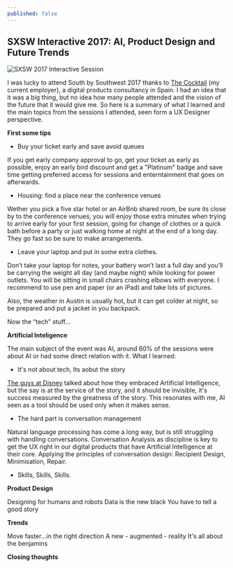 ```yaml
---
published: false
---
```

## SXSW Interactive 2017: AI, Product Design and Future Trends

![SXSW 2017 Interactive Session]({{site.baseurl}}/_posts/DSC02730.jpg)

I was lucky to attend South by Southwest 2017 thanks to [The Cocktail](https://the-cocktail.com "The cocktail website") (my current employer), a digital products consultancy in Spain. I had an idea that it was a big thing, but no idea how many people attended and the vision of the future that it would give me. So here is a summary of what I learned and the main topics from the sessions I attended, seen form a UX Designer perspective.

**First some tips**

- Buy your ticket early and save avoid queues

If you get early company approval to go, get your ticket as early as possible, enjoy an early bird discount and get a "Platinum" badge and save time getting preferred access for sessions and enterntainment that goes on afterwards.

- Housing: find a place near the conference venues

Wether you pick a five star hotel or an AirBnb shared room, be sure its close by to the conference venues, you will enjoy those extra minutes when trying to arrive early for your first session, going for change of clothes or a quick bath before a party or just walking home at night at the end of a long day. They go fast so be sure to make arrangements.

- Leave your laptop and put in some extra clothes.

Don’t take your laptop for notes, your battery won’t last a full day and you’ll be carrying the weight all day (and maybe night) while looking for power outlets. You will be sitting in small chairs crashing elbows with everyone. I recommend to use pen and paper (or an iPad) and take lots of pictures. 

Also, the weather in Austin is usually hot, but it can get colder at night, so be prepared and put a jacket in you backpack.

Now the “tech” stuff...

**Artificial Inteligence**

The main subject of the event was AI, around 60% of the sessions were about AI or had some direct relation with it. What I learned:

- It's not about tech, Its aobut the story

[The guys at Disney](http://schedule.sxsw.com/2017/events/PP96841 "Using AI & Machine Learning to Extend the Disney Magic") talked about how they embraced Artificial Intelligence, but the say is at the service of the story, and it should be invisible, it's success measured by the greatness of the story. This resonates with me, AI seen as a tool should be used only when it makes sense.

- The hard part is conversation management

Natural language processing has come a long way, but is still struggling with handling conversations. Conversation Analysis as discipline is key to get the UX right in our digital products that have Artificial Intelligence at their core. Applying the principles of conversation design: Recipient Design, Minimisation, Repair.

- Skills, Skills, Skills.

**Product Design**

Designing for humans and robots
Data is the new black
You have to tell a good story

**Trends**

Move faster...in the right direction
A new - augmented - reality
It's all about the benjamins

**Closing thoughts**
